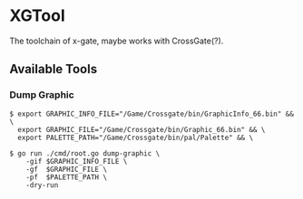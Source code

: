 # XGTool

The toolchain of x-gate, maybe works with CrossGate(?).

## Available Tools

### Dump Graphic

```shell
$ export GRAPHIC_INFO_FILE="/Game/Crossgate/bin/GraphicInfo_66.bin" && \
  export GRAPHIC_FILE="/Game/Crossgate/bin/Graphic_66.bin" && \
  export PALETTE_PATH="/Game/Crossgate/bin/pal/Palette" && \

$ go run ./cmd/root.go dump-graphic \
    -gif $GRAPHIC_INFO_FILE \
    -gf  $GRAPHIC_FILE \
    -pf  $PALETTE_PATH \
    -dry-run
```